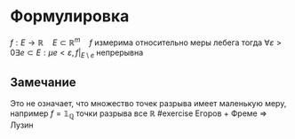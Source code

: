 # Формулировка
$f : E \to \mathbb{R}\quad E \subset \mathbb{R}^m\quad f$ измерима относительно меры лебега тогда $\forall \varepsilon > 0 \exists e \subset E : \mu e < \varepsilon, f|_{E\setminus e}$ непрерывна
## Замечание
Это не означает, что множество точек разрыва имеет маленькую меру, например $f = \mathbb{1}_{\mathbb{Q}}$ точки разрыва все $\mathbb{R}$
#exercise Егоров + Фреме $\Rightarrow$ Лузин